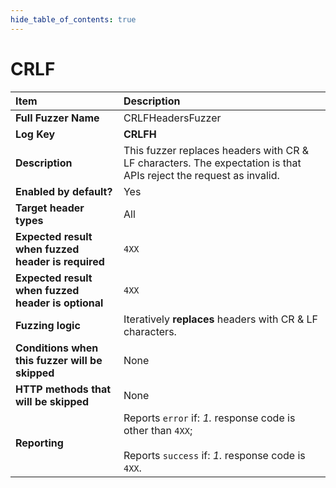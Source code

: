 ```yaml
--- 
hide_table_of_contents: true
---
```


# CRLF

| Item                                               | Description                                                                                                               |
|:---------------------------------------------------|:--------------------------------------------------------------------------------------------------------------------------|
| **Full Fuzzer Name**                               | CRLFHeadersFuzzer                                                                                                         |
| **Log Key**                                        | **CRLFH**                                                                                                                 |
| **Description**                                    | This fuzzer replaces headers with CR & LF characters. The expectation is that APIs reject the request as invalid.         |
| **Enabled by default?**                            | Yes                                                                                                                       |
| **Target header types**                            | All                                                                                                                       |
| **Expected result when fuzzed header is required** | `4XX`                                                                                                                     |
| **Expected result when fuzzed header is optional** | `4XX`                                                                                                                     |
| **Fuzzing logic**                                  | Iteratively **replaces** headers with CR & LF characters.                                                                 |
| **Conditions when this fuzzer will be skipped**    | None                                                                                                                      |
| **HTTP methods that will be skipped**              | None                                                                                                                      |
| **Reporting**                                      | Reports `error` if: *1.* response code is other than `4XX`; <br/><br/> Reports `success` if: *1.* response code is `4XX`. | 
